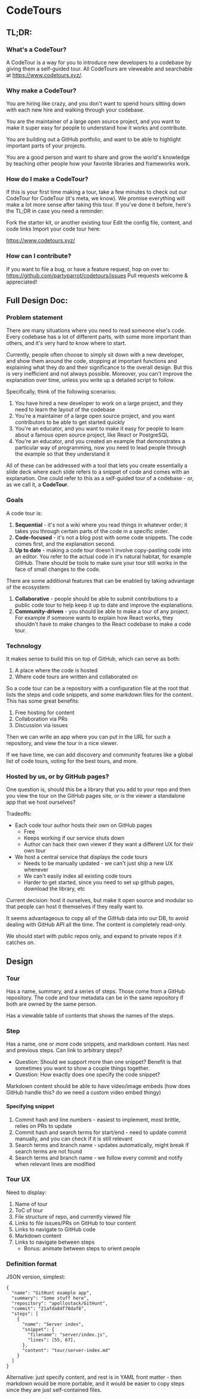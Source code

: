 # CodeTours

## TL;DR: 

### What's a CodeTour?
A CodeTour is a way for you to introduce new developers to a codebase by giving them a self-guided tour. All CodeTours are vieweable and searchable at https://www.codetours.xyz/. 

### Why make a CodeTour?
You are hiring like crazy, and you don't want to spend hours sitting down with each new hire and walking through your codebase.

You are the maintainer of a large open source project, and you want to make it super easy for people to understand how it works and contribute.

You are building out a GitHub portfolio, and want to be able to highlight important parts of your projects.

You are a good person and want to share and grow the world's knowledge by teaching other people how your favorite libraries and frameworks work.

### How do I make a CodeTour?
If this is your first time making a tour, take a few minutes to check out our CodeTour for CodeTour (it's meta, we know). We promise everything will make a lot more sense after taking this tour.
If you've done it before, here's the TL;DR in case you need a reminder:

Fork the starter kit, or another existing tour
Edit the config file, content, and code links
Import your code tour here:

https://www.codetours.xyz/

### How can I contribute?
If you want to file a bug, or have a feature request, hop on over to: https://github.com/partyparrot/codetours/issues
Pull requests welcome & appreciated! 

## Full Design Doc: 


### Problem statement

There are many situations where you need to read someone else's code. Every codebase has a lot of different parts, with some more important than others, and it's very hard to know where to start.

Currently, people often choose to simply sit down with a new developer, and show them around the code, stopping at important functions and explaining what they do and their significance to the overall design. But this is very inefficient and not always possible. Moreover, you can't improve the explanation over time, unless you write up a detailed script to follow.

Specifically, think of the following scenarios:

1. You have hired a new developer to work on a large project, and they need to learn the layout of the codebase
2. You're a maintainer of a large open source project, and you want contributors to be able to get started quickly
3. You're an educator, and you want to make it easy for people to learn about a famous open source project, like React or PostgreSQL
4. You're an educator, and you created an example that demonstrates a particular way of programming, now you need to lead people through the example so that they understand it

All of these can be addressed with a tool that lets you create essentially a slide deck where each slide refers to a snippet of code and comes with an explanation. One could refer to this as a self-guided tour of a codebase - or, as we call it, a **CodeTour**.

### Goals

A code tour is:

1. **Sequential** - it's not a wiki where you read things in whatever order; it takes you through certain parts of the code in a specific order.
2. **Code-focused** - it's not a blog post with some code snippets. The code comes first, and the explanation second.
3. **Up to date** - making a code tour doesn't involve copy-pasting code into an editor. You refer to the actual code in it's natural habitat, for example GitHub. There should be tools to make sure your tour still works in the face of small changes to the code.

There are some additional features that can be enabled by taking advantage of the ecosystem:

1. **Collaborative** - people should be able to submit contributions to a public code tour to help keep it up to date and improve the explanations.
2. **Community-driven** - you should be able to make a tour of any project. For example if someone wants to explain how React works, they shouldn't have to make changes to the React codebase to make a code tour.

### Technology

It makes sense to build this on top of GitHub, which can serve as both:

1. A place where the code is hosted
2. Where code tours are written and collaborated on

So a code tour can be a repository with a configuration file at the root that lists the steps and code snippets, and some markdown files for the content. This has some great benefits:

1. Free hosting for content
2. Collaboration via PRs
3. Discussion via issues

Then we can write an app where you can put in the URL for such a repository, and view the tour in a nice viewer.

If we have time, we can add discovery and community features like a global list of code tours, voting for the best tours, and more.

### Hosted by us, or by GitHub pages?

One question is, should this be a library that you add to your repo and then you view the tour on the GitHub pages site, or is the viewer a standalone app that we host ourselves?

Tradeoffs:

- Each code tour author hosts their own on GitHub pages
    - Free
    - Keeps working if our service shuts down
    - Author can hack their own viewer if they want a different UX for their own tour
- We host a central service that displays the code tours
    - Needs to be manually updated - we can't just ship a new UX whenever
    - We can't easily index all existing code tours
    - Harder to get started, since you need to set up github pages, download the library, etc

Current decision: host it ourselves, but make it open source and modular so that people can host it themselves if they really want to.

It seems advantageous to copy all of the GitHub data into our DB, to avoid dealing with GitHub API all the time. The content is completely read-only.

We should start with public repos only, and expand to private repos if it catches on.

## Design

### Tour

Has a name, summary, and a series of steps. Those come from a GitHub repository. The code and tour metadata can be in the same repository if both are owned by the same person.

Has a viewable table of contents that shows the names of the steps.

### Step

Has a name, one or more code snippets, and markdown content. Has next and previous steps. Can link to arbitrary steps?

- Question: Should we support more than one snippet? Benefit is that sometimes you want to show a couple things together.
- Question: How exactly does one specify the code snippet?

Markdown content should be able to have video/image embeds (how does GitHub handle this? do we need a custom video embed thingy)

#### Specifying snippet

1. Commit hash and line numbers - easiest to implement, most brittle, relies on PRs to update
2. Commit hash and search terms for start/end - need to update commit manually, and you can check if it is still relevant
3. Search terms and branch name - updates automatically, might break if search terms are not found
4. Search terms and branch name - we follow every commit and notify when relevant lines are modified

### Tour UX

Need to display:

1. Name of tour
1. ToC of tour
2. File structure of repo, and currently viewed file
3. Links to file issues/PRs on GitHub to tour content
3. Links to navigate to GitHub code
4. Markdown content
5. Links to navigate between steps
    - Bonus: animate between steps to orient people

### Definition format

JSON version, simplest:

```
{
  "name": "GitHunt example app",
  "summary": "Some stuff here",
  "repository": "apollostack/GitHunt",
  "commit": "21afda8df78daf8",
  "steps": [
    {
      "name": "Server index",
      "snippet": {
        "filename": "server/index.js",
        "lines": [55, 67],
      },
      "content": "tour/server-index.md"
    }
  ]
} 
```

Alternative: just specify content, and rest is in YAML front matter - then markdown would be more portable, and it would be easier to copy steps since they are just self-contained files.
